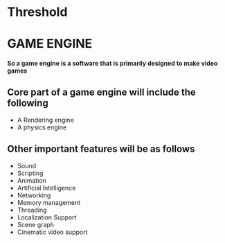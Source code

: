 # Threshold

# GAME ENGINE 

#### So a game engine is a software that is primarily designed to make video games

## Core part of a game engine will include the following ##

* A Rendering engine
* A physics engine

## Other important features will be as follows

* Sound
* Scripting
* Animation
* Artificial Intelligence
* Networking
* Memory management
* Threading
* Localization Support
* Scene graph
* Cinematic video support
